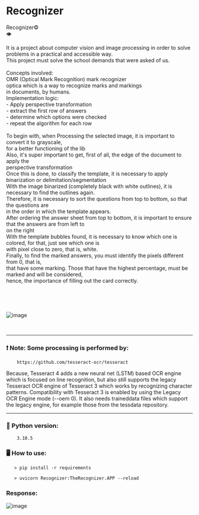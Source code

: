 # Recognizer 

Recognizer©<br>
        👁 <p>It is a project about computer vision and image processing in order to solve<br>
        problems in a practical and accessible way.<br>
        This project must solve the school demands that were asked of us.<br><br>
        Concepts involved:<br>
        &#09;    OMR (Optical Mark Recognition) mark recognizer<br>
        &#09;    optica which is a way to recognize marks and markings<br>
         &#09;   in documents, by humans.<br>
         &#09;   Implementation logic:<br>
        &#09;   - Apply perspective transformation<br>
       &#09;     - extract the first row of answers<br>
        &#09;    - determine which options were checked<br>
        &#09;    - repeat the algorithm for each row
        <br><br>
         To begin with, when Processing the selected image, it is important to convert it to grayscale,<br>
         for a better functioning of the lib<br>
        Also, it's super important to get, first of all, the edge of the document to apply the<br>
        perspective transformation<br>
        Once this is done, to classify the template, it is necessary to apply binarization or delimitation/segmentation<br>
        With the image binarized (completely black with white outlines), it is necessary to find the outlines again.<br>
        Therefore, it is necessary to sort the questions from top to bottom, so that the questions are<br>
        in the order in which the template appears.<br>
        After ordering the answer sheet from top to bottom, it is important to ensure that the answers are from left to<br>
        on the right<br>
        With the template bubbles found, it is necessary to know which one is colored, for that, just see which one is<br>
        with pixel close to zero, that is, white.<br>
        Finally, to find the marked answers, you must identify the pixels different from 0, that is,<br>
        that have some marking. Those that have the highest percentage, must be marked and will be considered,<br>
        hence, the importance of filling out the card correctly.</p><br>

<br>

![image](https://user-images.githubusercontent.com/88283829/212799817-bc727cc6-e35a-4ba7-a974-0f44461d27f1.png)

<br>
<hr>

### ❗ Note: Some processing is performed by: 

        https://github.com/tesseract-ocr/tesseract 

Because, Tesseract 4 adds a new neural net (LSTM) based OCR engine which is focused on line recognition, but also still supports the legacy Tesseract OCR engine of Tesseract 3 which works by recognizing character patterns. Compatibility with Tesseract 3 is enabled by using the Legacy OCR Engine mode (--oem 0). It also needs traineddata files which support the legacy engine, for example those from the tessdata repository.

<hr>  

### 🐍 Python version:

        3.10.5

### 🖥️ How to use:

       > pip install -r requirements
       
       > uvicorn Recognizer:TheRecognizer.APP --reload 


### Response:

![image](https://user-images.githubusercontent.com/88283829/213879047-16575227-87a9-42a2-9542-066720321e49.png)

       
